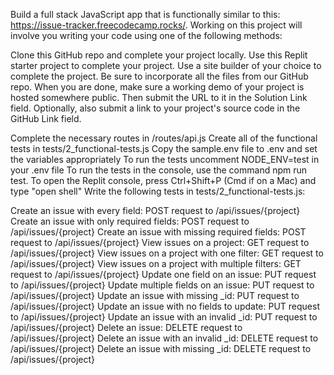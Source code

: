 Build a full stack JavaScript app that is functionally similar to this: https://issue-tracker.freecodecamp.rocks/. Working on this project will involve you writing your code using one of the following methods:

Clone this GitHub repo and complete your project locally.
Use this Replit starter project to complete your project.
Use a site builder of your choice to complete the project. Be sure to incorporate all the files from our GitHub repo.
When you are done, make sure a working demo of your project is hosted somewhere public. Then submit the URL to it in the Solution Link field. Optionally, also submit a link to your project's source code in the GitHub Link field.

Complete the necessary routes in /routes/api.js
Create all of the functional tests in tests/2_functional-tests.js
Copy the sample.env file to .env and set the variables appropriately
To run the tests uncomment NODE_ENV=test in your .env file
To run the tests in the console, use the command npm run test. To open the Replit console, press Ctrl+Shift+P (Cmd if on a Mac) and type "open shell"
Write the following tests in tests/2_functional-tests.js:

Create an issue with every field: POST request to /api/issues/{project}
Create an issue with only required fields: POST request to /api/issues/{project}
Create an issue with missing required fields: POST request to /api/issues/{project}
View issues on a project: GET request to /api/issues/{project}
View issues on a project with one filter: GET request to /api/issues/{project}
View issues on a project with multiple filters: GET request to /api/issues/{project}
Update one field on an issue: PUT request to /api/issues/{project}
Update multiple fields on an issue: PUT request to /api/issues/{project}
Update an issue with missing _id: PUT request to /api/issues/{project}
Update an issue with no fields to update: PUT request to /api/issues/{project}
Update an issue with an invalid _id: PUT request to /api/issues/{project}
Delete an issue: DELETE request to /api/issues/{project}
Delete an issue with an invalid _id: DELETE request to /api/issues/{project}
Delete an issue with missing _id: DELETE request to /api/issues/{project}
